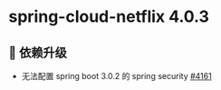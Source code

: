 # spring-cloud-netflix 4.0.3

## 🔨 依赖升级

- 无法配置 spring boot 3.0.2 的 spring security [#4161](https://github.com/spring-cloud/spring-cloud-netflix/issues/4161)
```